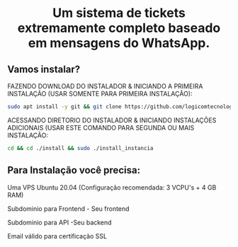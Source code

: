 <h1 align="center">Um sistema de tickets extremamente completo baseado em mensagens do WhatsApp.</h1> 


## Vamos instalar?

FAZENDO DOWNLOAD DO INSTALADOR & INICIANDO A PRIMEIRA INSTALAÇÃO (USAR SOMENTE PARA PRIMEIRA INSTALAÇÃO):

```bash
sudo apt install -y git && git clone https://github.com/logicomtecnologica/instalador install && sudo chmod -R 777 ./install && cd ./install && sudo ./install_primaria
```

ACESSANDO DIRETORIO DO INSTALADOR & INICIANDO INSTALAÇÕES ADICIONAIS (USAR ESTE COMANDO PARA SEGUNDA OU MAIS INSTALAÇÃO:
```bash
cd && cd ./install && sudo ./install_instancia
```


## Para Instalação você precisa:

Uma VPS Ubuntu 20.04 (Configuração recomendada: 3 VCPU's + 4 GB RAM)

Subdominio para Frontend - Seu frontend

Subdominio para API -Seu backend

Email válido para certificação SSL



